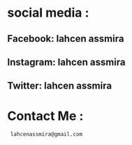 

 # social media :
 ## Facebook: lahcen assmira
 ## Instagram: lahcen assmira
 ## Twitter: lahcen assmira
  

   # Contact Me :
     lahcenassmira@gmail.com
